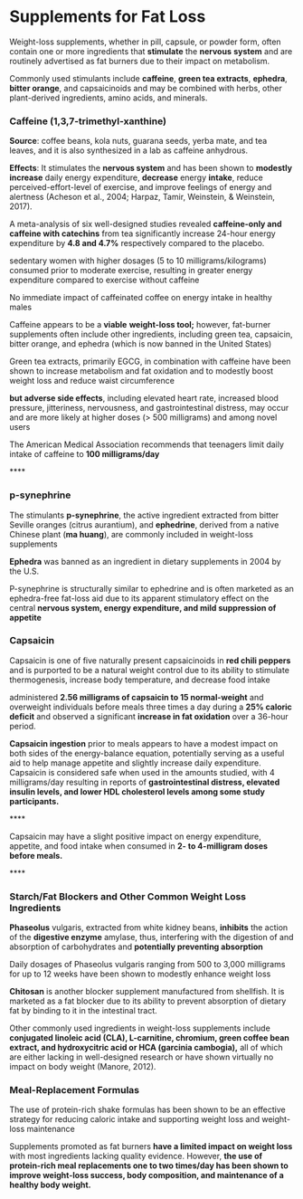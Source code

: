 # Supplements for Fat Loss

Weight-loss supplements, whether in pill, capsule, or powder form, often contain one or more ingredients that **stimulate** the **nervous** **system** and are routinely advertised as fat burners due to their impact on metabolism.

Commonly used stimulants include **caffeine**, **green tea extracts**, **ephedra**, **bitter orange**, and capsaicinoids and may be combined with herbs, other plant-derived ingredients, amino acids, and minerals.

### **Caffeine** \(1,3,7-trimethyl-xanthine\)

 **Source**:  coffee beans, kola nuts, guarana seeds, yerba mate, and tea leaves, and it is also synthesized in a lab as caffeine anhydrous.

**Effects**:  It stimulates the **nervous system** and has been shown to **modestly** **increase** daily energy expenditure, **decrease** energy **intake**, reduce perceived-effort-level of exercise, and improve feelings of energy and alertness \(Acheson et al., 2004; Harpaz, Tamir, Weinstein, & Weinstein, 2017\).

A meta-analysis of six well-designed studies revealed **caffeine-only and caffeine with catechins** from tea significantly increase 24-hour energy expenditure by **4.8 and 4.7%** respectively compared to the placebo.



sedentary women with higher dosages \(5 to 10 milligrams/kilograms\) consumed prior to moderate exercise, resulting in greater energy expenditure compared to exercise without caffeine

 No immediate impact of caffeinated coffee on energy intake in healthy males

Caffeine appears to be a **viable** **weight-loss tool;** however, fat-burner supplements often include other ingredients, including green tea, capsaicin, bitter orange, and ephedra \(which is now banned in the United States\)

Green tea extracts, primarily EGCG, in combination with caffeine have been shown to increase metabolism and fat oxidation and to modestly boost weight loss and reduce waist circumference

**but adverse side effects**, including elevated heart rate, increased blood pressure, jitteriness, nervousness, and gastrointestinal distress, may occur and are more likely at higher doses \(&gt; 500 milligrams\) and among novel users



The American Medical Association recommends that teenagers limit daily intake of caffeine to **100 milligrams/day**

\*\*\*\*

### p-synephrine

The stimulants **p-synephrine**, the active ingredient extracted from bitter Seville oranges \(citrus aurantium\), and **ephedrine**, derived from a native Chinese plant \(**ma huang**\), are commonly included in weight-loss supplements

**Ephedra** was banned as an ingredient in dietary supplements in 2004 by the U.S.

P-synephrine is structurally similar to ephedrine and is often marketed as an ephedra-free fat-loss aid due to its apparent stimulatory effect on the central **nervous system, energy expenditure, and mild suppression of appetite**

### Capsaicin

Capsaicin is one of five naturally present capsaicinoids in **red chili peppers** and is purported to be a natural weight control due to its ability to stimulate thermogenesis, increase body temperature, and decrease food intake

administered **2.56 milligrams of capsaicin to 15 normal-weight** and overweight individuals before meals three times a day during a **25% caloric deficit** and observed a significant **increase in fat oxidation** over a 36-hour period.



**Capsaicin ingestion** prior to meals appears to have a modest impact on both sides of the energy-balance equation, potentially serving as a useful aid to help manage appetite and slightly increase daily expenditure. Capsaicin is considered safe when used in the amounts studied, with 4 milligrams/day resulting in reports of **gastrointestinal distress, elevated insulin levels, and lower HDL cholesterol levels among some study participants.**

\*\*\*\*

Capsaicin may have a slight positive impact on energy expenditure, appetite, and food intake when consumed in **2- to 4-milligram doses before meals.**

\*\*\*\*

### Starch/Fat Blockers and Other Common Weight Loss Ingredients

**Phaseolus** vulgaris, extracted from white kidney beans, **inhibits** the action of the **digestive enzyme** amylase, thus, interfering with the digestion of and absorption of carbohydrates and **potentially preventing absorption**

Daily dosages of Phaseolus vulgaris ranging from 500 to 3,000 milligrams for up to 12 weeks have been shown to modestly enhance weight loss

**Chitosan** is another blocker supplement manufactured from shellfish. It is marketed as a fat blocker due to its ability to prevent absorption of dietary fat by binding to it in the intestinal tract.

Other commonly used ingredients in weight-loss supplements include **conjugated linoleic acid \(CLA\), L-carnitine, chromium, green coffee bean extract, and hydroxycitric acid or HCA \(garcinia cambogia\),** all of which are either lacking in well-designed research or have shown virtually no impact on body weight \(Manore, 2012\).



### Meal-Replacement Formulas

The use of protein-rich shake formulas has been shown to be an effective strategy for reducing caloric intake and supporting weight loss and weight-loss maintenance

Supplements promoted as fat burners **have a limited impact on weight loss** with most ingredients lacking quality evidence. However, **the use of protein-rich meal replacements one to two times/day has been shown to improve weight-loss success, body composition, and maintenance of a healthy body weight.**


